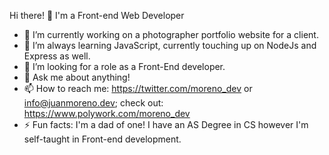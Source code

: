 Hi there! 👋
I'm a Front-end Web Developer

- 🔭 I’m currently working on a photographer portfolio website for a client.
- 🌱 I’m always learning JavaScript, currently touching up on NodeJs and Express as well.
- 👯 I’m looking for a role as a Front-End developer.
- 💬 Ask me about anything!
- 📫 How to reach me: https://twitter.com/moreno_dev or info@juanmoreno.dev; check out: https://www.polywork.com/moreno_dev
- ⚡ Fun facts: I'm a dad of one! I have an AS Degree in CS however I'm self-taught in Front-end development.


